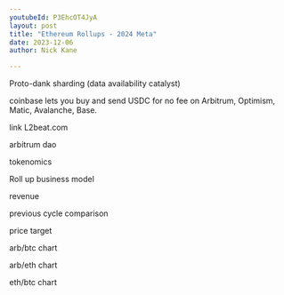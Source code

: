 ```yaml
---
youtubeId: P3EhcOT4JyA
layout: post
title: "Ethereum Rollups - 2024 Meta"
date: 2023-12-06
author: Nick Kane

---
```

Proto-dank sharding (data availability catalyst)

coinbase lets you buy and send USDC for no fee on Arbitrum, Optimism, Matic, Avalanche, Base.

link L2beat.com

arbitrum dao

tokenomics

Roll up business model

revenue 

previous cycle comparison 

price target



arb/btc chart

arb/eth chart

eth/btc chart


